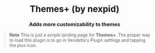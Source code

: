 <!--
	* This file was autogenerated
	* If you want to change anything, do so in the build.mjs file
	* https://github.com/Gabe616/VendettaPlugins/edit/main/build.mjs
-->

<div align="center">
    <h1>Themes+ (by nexpid)</h1>
    <h3>Adds more customizability to themes</h3>
</div>

> **Note**
> This is just a simple landing page for **Themes+**. The proper way to load this plugin is to go in Vendetta's Plugin settings and tapping the plus icon.
